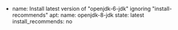 - name: Install latest version of "openjdk-6-jdk" ignoring "install-recommends"
  apt:
    name: openjdk-8-jdk
    state: latest
    install_recommends: no